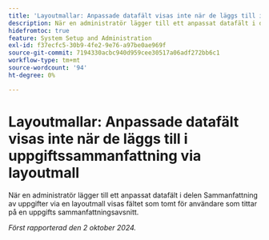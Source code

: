 ```yaml
---
title: 'Layoutmallar: Anpassade datafält visas inte när de läggs till i uppgiftssammanfattning via layoutmall'
description: När en administratör lägger till ett anpassat datafält i delen Sammanfattning av uppgifter via en layoutmall visas fältet som tomt för användare som tittar på en uppgifts sammanfattningsavsnitt.
hidefromtoc: true
feature: System Setup and Administration
exl-id: f37ecfc5-30b9-4fe2-9e76-a97be0ae969f
source-git-commit: 7194330acbc940d959cee30517a06adf272bb6c1
workflow-type: tm+mt
source-wordcount: '94'
ht-degree: 0%

---
```


# Layoutmallar: Anpassade datafält visas inte när de läggs till i uppgiftssammanfattning via layoutmall

När en administratör lägger till ett anpassat datafält i delen Sammanfattning av uppgifter via en layoutmall visas fältet som tomt för användare som tittar på en uppgifts sammanfattningsavsnitt.

_Först rapporterad den 2 oktober 2024._
